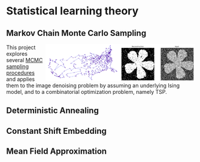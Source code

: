 # Statistical learning theory
## Markov Chain Monte Carlo Sampling
<img align="right" width="200" height="100" src="https://github.com/riccardodesanti/learning-theory/blob/main/images/sampling_1.png"></img>
<img align="right" width="200" height="100" src="https://github.com/riccardodesanti/learning-theory/blob/main/images/sampling_2.png"></img>
This project explores several [MCMC sampling procedures](https://www.cs.princeton.edu/courses/archive/spr06/cos598C/papers/AndrieuFreitasDoucetJordan2003.pdf) and applies them to the image denoising problem by assuming an underlying Ising model, and to a combinatorial optimization problem, namely TSP.
## Deterministic Annealing
## Constant Shift Embedding
## Mean Field Approximation
